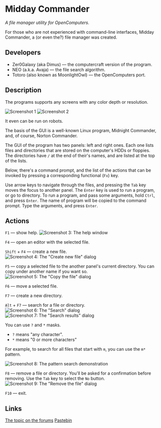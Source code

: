 # Midday Commander
*A file manager utility for OpenComputers.*

For those who are not experienced with command-line interfaces, Midday Commander, a (or even the?) file manager was created.

## Developers
* Zer0Galaxy (aka Dimus) — the computercraft version of the program.
* NEO (a.k.a. Avaja) — the file search algorithm.
* Totoro (also known as MoonlightOwl) — the OpenComputers port.

## Description
The programs supports any screens with any color depth or resolution.

![Screenshot 1](http://computercraft.ru/uploads/monthly_04_2016/post-7-0-02123500-1459869189.png)
![Screenshot 2](http://computercraft.ru/uploads/monthly_04_2016/post-7-0-87499400-1459869194.png)

It even can be run on robots.

The basis of the GUI is a well-known Linux program, Midnight Commander, and, of course, Norton Commander.

The GUI of the program has two panels: left and right ones. Each one lists files and directories that are stored on the computer's HDDs or floppies. The directories have `/` at the end of their's names, and are listed at the top of the lists.

Below, there's a command prompt, and the list of the actions that can be invoked by pressing a corresponding functional (`Fx`) key.

Use arrow keys to navigate through the files, and pressing the `Tab` key moves the focus to another panel. The `Enter` key is used to run a program, or go to directory. To run a program, and pass some arguments, hold `Ctrl`, and press `Enter`. The name of program will be copied to the command prompt. Type the arguments, and press `Enter`.

## Actions

`F1` — show help.
![Screenshot 3: The help window](http://computercraft.ru/uploads/monthly_04_2016/post-7-0-29338700-1459869245.png)

`F4` — open an editor with the selected file.

`Shift` + `F4` — create a new file.
![Screenshot 4: The "Create new file" dialog](http://computercraft.ru/uploads/monthly_04_2016/post-7-0-43233500-1459869281.png)

`F5` — copy a selected file to the another panel's current directory. You can copy under another name if you want so.
![Screenshot 5: The "Copy the file" dialog](http://computercraft.ru/uploads/monthly_04_2016/post-7-0-47155500-1459869311.png)

`F6` — move a selected file.

`F7` — create a new directory.

`Alt` + `F7` — search for a file or directory.
![Screenshot 6: The "Search" dialog](http://computercraft.ru/uploads/monthly_04_2016/post-7-0-58966600-1459869362.png)
![Screenshot 7: The "Search results" dialog](http://computercraft.ru/uploads/monthly_04_2016/post-7-0-58966600-1459869362.png)

You can use `?` and `*` masks.

* `?` means "any character".
* `*` means "0 or more characters"

For example, to search for all files that start with `m`, you can use the `m*` pattern.

![Screenshot 8: The pattern search demonstration](http://computercraft.ru/uploads/monthly_04_2016/post-7-0-27811400-1459869378.png)

`F8` — remove a file or directory. You'll be asked for a confirmation before removing. Use the `Tab` key to select the `No` button.
![Screenshot 9: The "Remove the file" dialog](http://computercraft.ru/uploads/monthly_04_2016/post-7-0-34415400-1459869339.png)

`F10` — exit.

## Links
[The topic on the forums](http://computercraft.ru/topic/940-)
[Pastebin](http://pastebin.com/kE3jp6nD)
